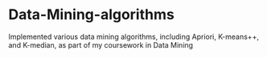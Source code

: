 # Data-Mining-algorithms
Implemented various data mining algorithms, including Apriori, K-means++, and K-median, as part of my
coursework in Data Mining
